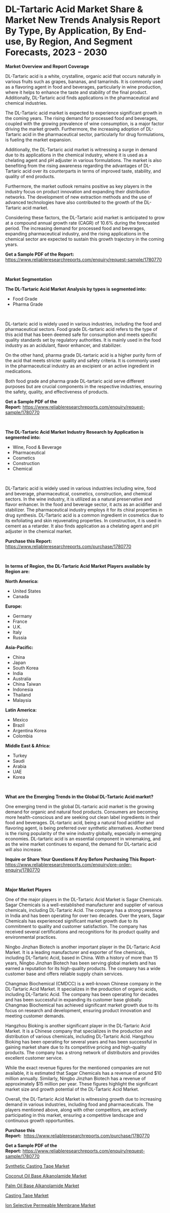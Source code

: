 <p><h1>DL-Tartaric Acid Market Share & Market New Trends Analysis Report By Type, By Application, By End-use, By Region, And Segment Forecasts, 2023 - 2030</h1></p><p><strong>Market Overview and Report Coverage</strong></p>
<p><p>DL-Tartaric acid is a white, crystalline, organic acid that occurs naturally in various fruits such as grapes, bananas, and tamarinds. It is commonly used as a flavoring agent in food and beverages, particularly in wine production, where it helps to enhance the taste and stability of the final product. Additionally, DL-Tartaric acid finds applications in the pharmaceutical and chemical industries.</p><p>The DL-Tartaric acid market is expected to experience significant growth in the coming years. The rising demand for processed food and beverages, coupled with the growing prevalence of wine consumption, is a major factor driving the market growth. Furthermore, the increasing adoption of DL-Tartaric acid in the pharmaceutical sector, particularly for drug formulations, is fueling the market expansion.</p><p>Additionally, the DL-Tartaric acid market is witnessing a surge in demand due to its applications in the chemical industry, where it is used as a chelating agent and pH adjuster in various formulations. The market is also benefiting from the rising awareness regarding the advantages of DL-Tartaric acid over its counterparts in terms of improved taste, stability, and quality of end products.</p><p>Furthermore, the market outlook remains positive as key players in the industry focus on product innovation and expanding their distribution networks. The development of new extraction methods and the use of advanced technologies have also contributed to the growth of the DL-Tartaric acid market.</p><p>Considering these factors, the DL-Tartaric acid market is anticipated to grow at a compound annual growth rate (CAGR) of 10.6% during the forecasted period. The increasing demand for processed food and beverages, expanding pharmaceutical industry, and the rising applications in the chemical sector are expected to sustain this growth trajectory in the coming years.</p></p>
<p><strong>Get a Sample PDF of the Report:</strong> <a href="https://www.reliableresearchreports.com/enquiry/request-sample/1780770">https://www.reliableresearchreports.com/enquiry/request-sample/1780770</a></p>
<p>&nbsp;</p>
<p><strong>Market Segmentation</strong></p>
<p><strong>The DL-Tartaric Acid Market Analysis by types is segmented into:</strong></p>
<p><ul><li>Food Grade</li><li>Pharma Grade</li></ul></p>
<p>&nbsp;</p>
<p><p>DL-tartaric acid is widely used in various industries, including the food and pharmaceutical sectors. Food grade DL-tartaric acid refers to the type of this acid that has been deemed safe for consumption and meets specific quality standards set by regulatory authorities. It is mainly used in the food industry as an acidulant, flavor enhancer, and stabilizer.</p><p>On the other hand, pharma grade DL-tartaric acid is a higher purity form of the acid that meets stricter quality and safety criteria. It is commonly used in the pharmaceutical industry as an excipient or an active ingredient in medications.</p><p>Both food grade and pharma grade DL-tartaric acid serve different purposes but are crucial components in the respective industries, ensuring the safety, quality, and effectiveness of products.</p></p>
<p><strong>Get a Sample PDF of the Report:</strong>&nbsp;<a href="https://www.reliableresearchreports.com/enquiry/request-sample/1780770">https://www.reliableresearchreports.com/enquiry/request-sample/1780770</a></p>
<p>&nbsp;</p>
<p><strong>The DL-Tartaric Acid Market Industry Research by Application is segmented into:</strong></p>
<p><ul><li>Wine, Food & Beverage</li><li>Pharmaceutical</li><li>Cosmetics</li><li>Construction</li><li>Chemical</li></ul></p>
<p>&nbsp;</p>
<p><p>DL-Tartaric acid is widely used in various industries including wine, food and beverage, pharmaceutical, cosmetics, construction, and chemical sectors. In the wine industry, it is utilized as a natural preservative and flavor enhancer. In the food and beverage sector, it acts as an acidifier and stabilizer. The pharmaceutical industry employs it for its chiral properties in drug synthesis. DL-Tartaric acid is a common ingredient in cosmetics due to its exfoliating and skin rejuvenating properties. In construction, it is used in cement as a retarder. It also finds application as a chelating agent and pH adjuster in the chemical market.</p></p>
<p><strong>Purchase this Report:</strong>&nbsp; <a href="https://www.reliableresearchreports.com/purchase/1780770">https://www.reliableresearchreports.com/purchase/1780770</a></p>
<p>&nbsp;</p>
<p><strong>In terms of Region, the DL-Tartaric Acid Market Players available by Region are:</strong></p>
<p>
    <p> <strong> North America: </strong>
        <ul>
            <li>United States</li>
            <li>Canada</li>
        </ul>
        </p> 
    <p> <strong> Europe: </strong>
        <ul>
            <li>Germany</li>
            <li>France</li>
            <li>U.K.</li>
            <li>Italy</li>
            <li>Russia</li>
        </ul>
        </p> 
    <p> <strong> Asia-Pacific: </strong>
        <ul>
            <li>China</li>
            <li>Japan</li>
            <li>South Korea</li>
            <li>India</li>
            <li>Australia</li>
            <li>China Taiwan</li>
            <li>Indonesia</li>
            <li>Thailand</li>
            <li>Malaysia</li>
        </ul>
        </p> 
    <p> <strong> Latin America: </strong>
        <ul>
            <li>Mexico</li>
            <li>Brazil</li>
            <li>Argentina Korea</li>
            <li>Colombia</li>
        </ul>
        </p> 
    <p> <strong> Middle East & Africa: </strong>
        <ul>
            <li>Turkey</li>
            <li>Saudi</li>
            <li>Arabia</li>
            <li>UAE</li>
            <li>Korea</li>
        </ul>
    </p>
    </p>
<p>&nbsp;</p>
<p><strong>What are the Emerging Trends in the Global DL-Tartaric Acid market?</strong></p>
<p><p>One emerging trend in the global DL-tartaric acid market is the growing demand for organic and natural food products. Consumers are becoming more health-conscious and are seeking out clean label ingredients in their food and beverages. DL-tartaric acid, being a natural food acidifier and flavoring agent, is being preferred over synthetic alternatives. Another trend is the rising popularity of the wine industry globally, especially in emerging economies. DL-tartaric acid is an essential component in winemaking, and as the wine market continues to expand, the demand for DL-tartaric acid will also increase.</p></p>
<p><strong>Inquire or Share Your Questions If Any Before Purchasing This Report</strong>- <a href="https://www.reliableresearchreports.com/enquiry/pre-order-enquiry/1780770">https://www.reliableresearchreports.com/enquiry/pre-order-enquiry/1780770</a></p>
<p>&nbsp;</p>
<p><strong>Major Market Players</strong></p>
<p><p>One of the major players in the DL-Tartaric Acid Market is Sagar Chemicals. Sagar Chemicals is a well-established manufacturer and supplier of various chemicals, including DL-Tartaric Acid. The company has a strong presence in India and has been operating for over two decades. Over the years, Sagar Chemicals has experienced significant market growth due to its commitment to quality and customer satisfaction. The company has received several certifications and recognitions for its product quality and environmental practices.</p><p>Ningbo Jinzhan Biotech is another important player in the DL-Tartaric Acid Market. It is a leading manufacturer and exporter of fine chemicals, including DL-Tartaric Acid, based in China. With a history of more than 15 years, Ningbo Jinzhan Biotech has been serving global markets and has earned a reputation for its high-quality products. The company has a wide customer base and offers reliable supply chain services.</p><p>Changmao Biochemical (CMDCC) is a well-known Chinese company in the DL-Tartaric Acid Market. It specializes in the production of organic acids, including DL-Tartaric Acid. The company has been operating for decades and has been successful in expanding its customer base globally. Changmao Biochemical has achieved significant market growth due to its focus on research and development, ensuring product innovation and meeting customer demands.</p><p>Hangzhou Bioking is another significant player in the DL-Tartaric Acid Market. It is a Chinese company that specializes in the production and distribution of various chemicals, including DL-Tartaric Acid. Hangzhou Bioking has been operating for several years and has been successful in gaining market share due to its competitive pricing and high-quality products. The company has a strong network of distributors and provides excellent customer service.</p><p>While the exact revenue figures for the mentioned companies are not available, it is estimated that Sagar Chemicals has a revenue of around $10 million annually. Similarly, Ningbo Jinzhan Biotech has a revenue of approximately $15 million per year. These figures highlight the significant market size and growth potential of the DL-Tartaric Acid Market.</p><p>Overall, the DL-Tartaric Acid Market is witnessing growth due to increasing demand in various industries, including food and pharmaceuticals. The players mentioned above, along with other competitors, are actively participating in this market, ensuring a competitive landscape and continuous growth opportunities.</p></p>
<p><strong>Purchase this Report:</strong>&nbsp;&nbsp;<a href="https://www.reliableresearchreports.com/purchase/1780770">https://www.reliableresearchreports.com/purchase/1780770</a></p>
<p></p>
<p><strong>Get a Sample PDF of the Report:</strong>&nbsp;<a href="https://www.reliableresearchreports.com/enquiry/request-sample/1780770">https://www.reliableresearchreports.com/enquiry/request-sample/1780770</a></p>
<p><p><a href="https://www.linkedin.com/pulse/synthetic-casting-tape-market-size-2023-2030-global-kmhle/">Synthetic Casting Tape Market</a></p><p><a href="https://github.com/tamvrosiya/Market-Research-Report-List-1/blob/main/coconut-oil-base-alkanolamide-market.md">Coconut Oil Base Alkanolamide Market</a></p><p><a href="https://github.com/gaydyna/Market-Research-Report-List-1/blob/main/palm-oil-base-alkanolamide-market.md">Palm Oil Base Alkanolamide Market</a></p><p><a href="https://www.linkedin.com/pulse/casting-tape-market-size-growth-forecast-from-2023-x6s6e/">Casting Tape Market</a></p><p><a href="https://medium.com/@melt.scale.beast/ion-selective-permeable-membrane-market-comprehensive-assessment-by-type-application-and-6d7e018576f6">Ion Selective Permeable Membrane Market</a></p></p>